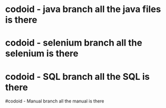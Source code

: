 # codoid - java branch all the java files is there 
# codoid - selenium branch all the selenium is there 
# codoid - SQL branch all the SQL is there 
#codoid  -  Manual branch all the manual is there
